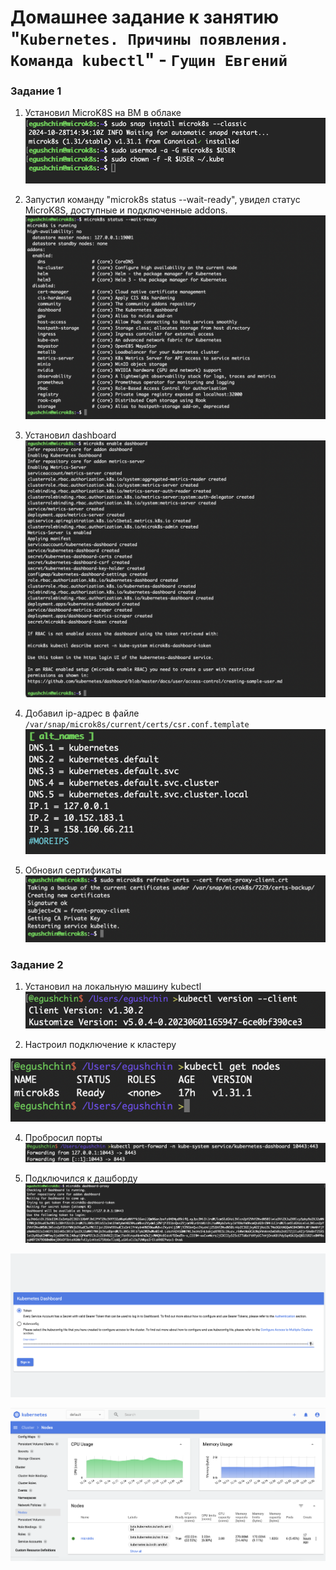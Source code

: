 # Домашнее задание к занятию "`Kubernetes. Причины появления. Команда kubectl`" - `Гущин Евгений`

### Задание 1

1. Установил MicroK8S на ВМ в облаке
![task2](../../img/20-kuber/HW1/task1.png)  

2. Запустил команду "microk8s status --wait-ready", увидел статус MicroK8S, доступные и подключенные addons.
![task2](../../img/20-kuber/HW1/task2.png)  

3. Установил dashboard
![task2](../../img/20-kuber/HW1/task3.png)  

4. Добавил ip-адрес в файле `/var/snap/microk8s/current/certs/csr.conf.template`
![task2](../../img/20-kuber/HW1/task4.png)  

5. Обновил сертификаты
![task2](../../img/20-kuber/HW1/task5.png)  


### Задание 2

1. Установил на локальную машину kubectl
![task2](../../img/20-kuber/HW1/task6_1.png)  

2. Настроил подключение к кластеру
   
![task2](../../img/20-kuber/HW1/task6_2.png)


4. Пробросил порты
![task2](../../img/20-kuber/HW1/task6_3.png)  

5. Подключился к дашборду
![task2](../../img/20-kuber/HW1/task6_6.png)  

![task2](../../img/20-kuber/HW1/task6_4.png)  

![task2](../../img/20-kuber/HW1/task6_5.png)  
